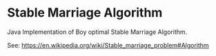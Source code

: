 # Stable Marriage Algorithm

Java Implementation of Boy optimal Stable Marriage Algorithm. 

See: https://en.wikipedia.org/wiki/Stable_marriage_problem#Algorithm
